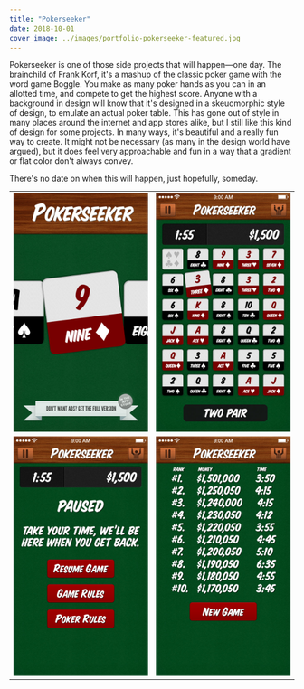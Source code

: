 ```yaml
---
title: "Pokerseeker"
date: 2018-10-01
cover_image: ../images/portfolio-pokerseeker-featured.jpg
---
```


Pokerseeker is one of those side projects that will happen—one day. The brainchild of Frank Korf, it's a mashup of the classic poker game with the word game Boggle. You make as many poker hands as you can in an allotted time, and compete to get the highest score. Anyone with a background in design will know that it's designed in a skeuomorphic style of design, to emulate an actual poker table. This has gone out of style in many places around the internet and app stores alike, but I still like this kind of design for some projects. In many ways, it's beautiful and a really fun way to create. It might not be necessary (as many in the design world have argued), but it does feel very approachable and fun in a way that a gradient or flat color don't always convey.

There's no date on when this will happen, just hopefully, someday.

|  |  |
| ----------- | ----------- |
| ![Card game mockup screen #1](../images/portfolio-pokerseeker0.jpg) | ![Card game mockup screen #2](../images/portfolio-pokerseeker1.jpg) |
| ![Card game mockup screen #3](../images/portfolio-pokerseeker2.jpg) | ![Card game mockup screen #4](../images/portfolio-pokerseeker3.jpg) |








